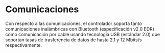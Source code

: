 # Comunicaciones

Con respecto a las comunicaciones, el controlador soporta tanto comunicaciones inalámbricas con Bluetooth (especificación v2.0 EDR) como comunicación por cable usando tecnología USB (estándar 2.0) que soportan tasas de trasferencia de datos de hasta 2.1 y 12 Mbits/s respectivamente.
